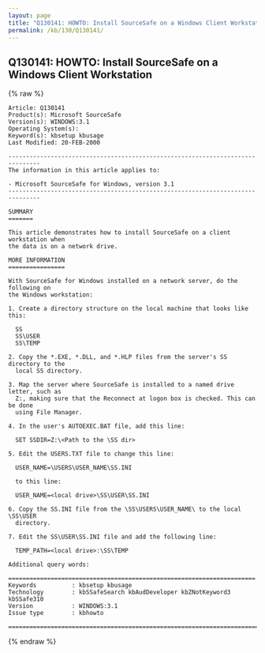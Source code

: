 ```yaml
---
layout: page
title: "Q130141: HOWTO: Install SourceSafe on a Windows Client Workstation"
permalink: /kb/130/Q130141/
---
```


## Q130141: HOWTO: Install SourceSafe on a Windows Client Workstation

{% raw %}

	Article: Q130141
	Product(s): Microsoft SourceSafe
	Version(s): WINDOWS:3.1
	Operating System(s): 
	Keyword(s): kbsetup kbusage
	Last Modified: 20-FEB-2000
	
	-------------------------------------------------------------------------------
	The information in this article applies to:
	
	- Microsoft SourceSafe for Windows, version 3.1 
	-------------------------------------------------------------------------------
	
	SUMMARY
	=======
	
	This article demonstrates how to install SourceSafe on a client workstation when
	the data is on a network drive.
	
	MORE INFORMATION
	================
	
	With SourceSafe for Windows installed on a network server, do the following on
	the Windows workstation:
	
	1. Create a directory structure on the local machine that looks like this:
	
	  SS
	  SS\USER
	  SS\TEMP
	
	2. Copy the *.EXE, *.DLL, and *.HLP files from the server's SS directory to the
	  local SS directory.
	
	3. Map the server where SourceSafe is installed to a named drive letter, such as
	  Z:, making sure that the Reconnect at logon box is checked. This can be done
	  using File Manager.
	
	4. In the user's AUTOEXEC.BAT file, add this line:
	
	  SET SSDIR=Z:\<Path to the \SS dir>
	
	5. Edit the USERS.TXT file to change this line:
	
	  USER_NAME=\USERS\USER_NAME\SS.INI
	
	  to this line:
	
	  USER_NAME=<local drive>\SS\USER\SS.INI
	
	6. Copy the SS.INI file from the \SS\USERS\USER_NAME\ to the local \SS\USER
	  directory.
	
	7. Edit the SS\USER\SS.INI file and add the following line:
	
	  TEMP_PATH=<local drive>:\SS\TEMP
	
	Additional query words:
	
	======================================================================
	Keywords          : kbsetup kbusage 
	Technology        : kbSSafeSearch kbAudDeveloper kbZNotKeyword3 kbSSafe310
	Version           : WINDOWS:3.1
	Issue type        : kbhowto
	
	=============================================================================
	

{% endraw %}
